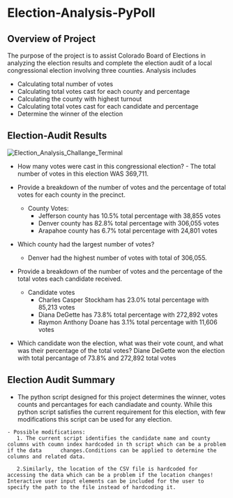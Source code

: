 # Election-Analysis-PyPoll

## Overview of Project
The purpose of the project is to assist Colorado Board of Elections in analyzing the election results and complete the election audit of a local congressional election involving three counties. Analysis includes
  * Calculating total number of votes
  * Calculating total votes cast for each county and percentage
  * Calculating the county with highest turnout
  * Calculating total votes cast for each candidate and percentage
  * Determine the winner of the election

 ## Election-Audit Results
 
 ![Election_Analysis_Challange_Terminal](https://user-images.githubusercontent.com/76926148/187254230-23d231a3-7eb6-443d-a021-d77e0390cd7e.PNG)
 
 * How many votes were cast in this congressional election?
       - The total number of votes in this election WAS 369,711.
   
 * Provide a breakdown of the number of votes and the percentage of total votes for each county in the precinct.
    - County Votes:
        * Jefferson county has 10.5% total percentage with 38,855 votes
        * Denver county has 82.8% total percentage with 306,055 votes
        * Arapahoe county has 6.7% total percentage with 24,801 votes
  
 * Which county had the largest number of votes?
     - Denver had the highest number of votes with total of 306,055.

 * Provide a breakdown of the number of votes and the percentage of the total votes each candidate received.
    - Candidate votes
        * Charles Casper Stockham has 23.0% total percentage with 85,213 votes
        * Diana DeGette has 73.8% total percentage with 272,892 votes
        * Raymon Anthony Doane has 3.1% total percentage with 11,606 votes

 * Which candidate won the election, what was their vote count, and what was their percentage of the total votes?
    Diane DeGette won the election with total percantage of 73.8% and 272,892 total votes

 ## Election Audit Summary
   * The python script designed for this project determines the winner, votes counts and percantages for each candiadate and county. While this python script satisfies     the current requirement for this election,  with few modifications this script can be used for any election.

    - Possible modifications:
       1. The current script identifies the candidate name and county columns with coumn index hardcoded in th script which can be a problem if the data      changes.Conditions can be applied to determine the columns and related data.

       2.Similarly, the location of the CSV file is hardcoded for accessing the data which can be a problem if the location changes! Interactive user input elements can be included for the user to specify the path to the file instead of hardcoding it.
       
       
